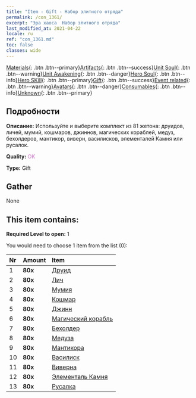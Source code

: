 ```yaml
---
title: "Item - Gift - Набор элитного отряда"
permalink: /con_1361/
excerpt: "Эра хаоса  Набор элитного отряда"
last_modified_at: 2021-04-22
locale: ru
ref: "con_1361.md"
toc: false
classes: wide
---
```

 [Materials](/ItemsRU/){: .btn .btn--primary}[Artifacts](/ItemsRU/Artifacts/){: .btn .btn--success}[Unit Soul](/ItemsRU/UnitSoul/){: .btn .btn--warning}[Unit Awakening](/ItemsRU/UnitAwakening/){: .btn .btn--danger}[Hero Soul](/ItemsRU/HeroSoul/){: .btn .btn--info}[Hero SKill](/ItemsRU/HeroSkill/){: .btn .btn--primary}[Gift](/ItemsRU/Gift/){: .btn .btn--success}[Event related](/ItemsRU/Events/){: .btn .btn--warning}[Avatars](/ItemsRU/Avatars/){: .btn .btn--danger}[Consumables](/ItemsRU/Consumables/){: .btn .btn--info}[Unknown](/ItemsRU/Unknown/){: .btn .btn--primary}

## Подробности
 **Описание:** Используйте и выберите комплект из 81 жетона: друидов, личей, мумий, кошмаров, джиннов, магических кораблей, медуз, бехолдеров, мантикор, виверн, василисков, элементалей Камня или русалок.

 **Quality:** <span style="color: #DA70D6">OK</span>

 **Type:** Gift

## Gather

  None

## This item contains:

 **Required Level to open:** 1

 You would need to choose 1 item from the list (0):

  | Nr | Amount |     Item    |
  |:---|:-------|:------------|
  | 1 |  **80x** | [Друид](/ru/Items/unt_206/) |  | 
  | 2 |  **80x** | [Лич](/ru/Items/unt_212/) |  | 
  | 3 |  **80x** | [Мумия](/ru/Items/unt_215/) |  | 
  | 4 |  **80x** | [Кошмар](/ru/Items/unt_233/) |  | 
  | 5 |  **80x** | [Джинн](/ru/Items/unt_239/) |  | 
  | 6 |  **80x** | [Магический корабль](/ru/Items/unt_242/) |  | 
  | 7 |  **80x** | [Бехолдер](/ru/Items/unt_246/) |  | 
  | 8 |  **80x** | [Медуза](/ru/Items/unt_247/) |  | 
  | 9 |  **80x** | [Мантикора](/ru/Items/unt_249/) |  | 
  | 10 |  **80x** | [Василиск](/ru/Items/unt_256/) |  | 
  | 11 |  **80x** | [Виверна](/ru/Items/unt_258/) |  | 
  | 12 |  **80x** | [Элементаль Камня](/ru/Items/unt_266/) |  | 
  | 13 |  **80x** | [Русалка](/ru/Items/unt_277/) |  | 
